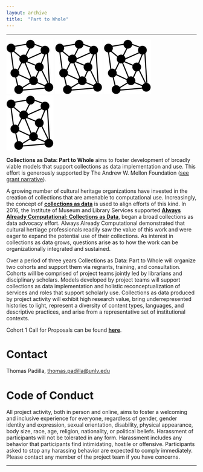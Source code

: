 ```yaml
---
layout: archive
title:  "Part to Whole"
---
```

---

![network](images/network.png) ![network](images/network.png) ![network](images/network.png) ![network](images/network.png)


**Collections as Data: Part to Whole** aims to foster development of broadly viable models that support collections as data implementation and use. This effort is generously supported by The Andrew W. Mellon Foundation ([see grant narrative](https://github.com/collectionsasdata/part2whole/raw/master/cad_part2whole_narrative.pdf)). 

A growing number of cultural heritage organizations have invested in the creation of collections that are amenable to computational use. Increasingly, the concept of [**collections as data**](https://collectionsasdata.github.io/statement/) is used to align efforts of this kind. In 2016, the Institute of Museum and Library Services supported [**Always Already Computational: Collections as Data**](https://collectionsasdata.github.io/), began a broad collections as data advocacy effort. Always Already Computational demonstrated that cultural hertiage professionals readily saw the value of this work and were eager to expand the potential use of their collections. As interest in collections as data grows, questions arise as to how the work can be organizationally integrated and sustained. 

Over a period of three years Collections as Data: Part to Whole will organize two cohorts and support them via regrants, training, and consultation. Cohorts will be comprised of project teams jointly led by librarians and disciplinary scholars. Models developed by project teams will support collections as data implementation and holistic
reconceptualization of services and roles that support scholarly use. Collections as data produced by project activity will exhibit high research value, bring underrepresented histories to light, represent
a diversity of content types, languages, and descriptive practices, and arise from a representative set of institutional contexts. 

Cohort 1 Call for Proposals can be found [**here**]().
 

# Contact  

Thomas Padilla, <thomas.padilla@unlv.edu>

# Code of Conduct

All project activity, both in person and online, aims to foster a welcoming and inclusive experience for everyone, regardless of gender, gender identity and expression, sexual orientation, disability, physical appearance, body size, race, age, religion, nationality, or political beliefs. Harassment of participants will not be tolerated in any form. Harassment includes any behavior that participants find intimidating, hostile or offensive. Participants asked to stop any harassing behavior are expected to comply immediately. Please contact any member of the project team if you have concerns.

---

